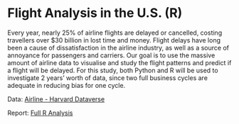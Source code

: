 # Flight Analysis in the U.S. (R)

Every year, nearly 25% of airline flights are delayed or cancelled, costing travellers over $30 billion in lost time and money. Flight delays have long been a cause of dissatisfaction in the airline industry, as well as a source of annoyance for passengers and carriers. Our goal is to use the massive amount of airline data to visualise and study the flight patterns and predict if a flight will be delayed. For this study, both Python and R will be used to investigate 2 years’ worth of data, since two full business cycles are adequate in reducing bias for one cycle.

Data: [Airline - Harvard Dataverse](https://dataverse.harvard.edu/dataset.xhtml?persistentId=doi:10.7910/DVN/HG7NV7)

Report: [Full R Analysis](https://evantyy.github.io/flight-analysis-R/)
